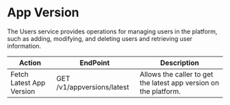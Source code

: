 # App Version

The Users service provides operations for managing users in the platform, such as adding, modifying, and deleting users and retrieving user information.

| Action                   | EndPoint                   | Description                                                      |
| ------------------------ | -------------------------- | ---------------------------------------------------------------- |
| Fetch Latest App Version | GET /v1/appversions/latest | Allows the caller to get the latest app version on the platform. |

